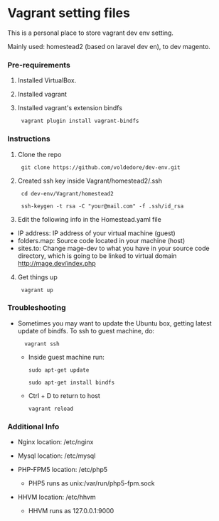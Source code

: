 # Vagrant setting files

This is a personal place to store vagrant dev env setting.

Mainly used: homestead2 (based on laravel dev en), to dev magento.

### Pre-requirements

1. Installed VirtualBox.
2. Installed vagrant
3. Installed vagrant's extension bindfs

        vagrant plugin install vagrant-bindfs

### Instructions

1. Clone the repo

        git clone https://github.com/voldedore/dev-env.git

2. Created ssh key inside Vagrant/homestead2/.ssh

        cd dev-env/Vagrant/homestead2

        ssh-keygen -t rsa -C "your@mail.com" -f .ssh/id_rsa

3. Edit the following info in the Homestead.yaml file

 * IP address: IP address of your virtual machine (guest)
 * folders.map: Source code located in your machine (host)
 * sites.to: Change mage-dev to what you have in your source code directory, which is going to be linked to virtual domain http://mage.dev/index.php

4. Get things up

        vagrant up

### Troubleshooting

* Sometimes you may want to update the Ubuntu box, getting latest update of bindfs. To ssh to guest machine, do:

        vagrant ssh

  * Inside guest machine run:

        sudo apt-get update

        sudo apt-get install bindfs

  * Ctrl + D to return to host

        vagrant reload

### Additional Info

* Nginx location: /etc/nginx

* Mysql location: /etc/mysql

* PHP-FPM5 location: /etc/php5

  * PHP5 runs as unix:/var/run/php5-fpm.sock

* HHVM location: /etc/hhvm

  * HHVM runs as 127.0.0.1:9000
